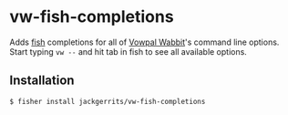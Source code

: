 # vw-fish-completions
Adds [fish](https://fishshell.com/) completions for all of [Vowpal Wabbit](https://vowpalwabbit.org/)'s command line options. Start typing `vw --` and hit tab in fish to see all available options.

## Installation

```sh
$ fisher install jackgerrits/vw-fish-completions
```
